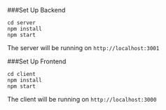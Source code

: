 
###Set Up Backend
```
cd server
npm install
npm start
```
The server will be running on `http://localhost:3001`

###Set Up Frontend
```
cd client
npm install
npm start
```
The client will be running on `http://localhost:3000`
